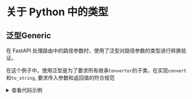 # 关于 Python 中的类型

## 泛型Generic

在 FastAPI 处理路由中的路径参数时，使用了泛型对路径参数的类型进行转换验证。

在这个例子中，使用泛型是为了要求所有继承`Convertor`的子类，在实现`convert`和`to_string`, 要求传入参数和返回值的符合规范

<details>

<summary>查看代码示例</summary>

```python
T = TypeVar("T")


class Convertor(Generic[T]):
    regex: ClassVar[str] = ""

    def convert(self, value: str) -> T:
        raise NotImplementedError()  # pragma: no cover

    def to_string(self, value: T) -> str:
        raise NotImplementedError()  # pragma: no cover


class StringConvertor(Convertor[str]):
    regex = "[^/]+"

    def convert(self, value: str) -> str:
        return value

    def to_string(self, value: str) -> str:
        value = str(value)
        assert "/" not in value, "May not contain path separators"
        assert value, "Must not be empty"
        return value

class IntegerConvertor(Convertor[int]):
    regex = "[0-9]+"

    def convert(self, value: str) -> int:
        return int(value)

    def to_string(self, value: int) -> str:
        value = int(value)
        assert value >= 0, "Negative integers are not supported"
        return str(value)        
```

</details>
